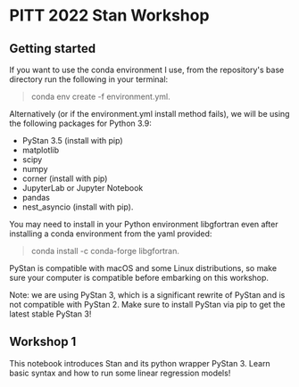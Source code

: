 # PITT 2022 Stan Workshop
## Getting started
If you want to use the conda environment I use, from the repository's base directory run the following in your terminal:
>conda env create -f environment.yml.

Alternatively (or if the environment.yml install method fails), we will be using the following packages for Python 3.9:
- PyStan 3.5 (install with pip)
- matplotlib
- scipy
- numpy
- corner (install with pip)
- JupyterLab or Jupyter Notebook 
- pandas
- nest_asyncio (install with pip).

You may need to install in your Python environment libgfortran even after installing a conda environment from the yaml provided:
>conda install -c conda-forge libgfortran.

PyStan is compatible with macOS and some Linux distributions, so make sure your computer is compatible before embarking on this workshop.

Note: we are using PyStan 3, which is a significant rewrite of PyStan and is not compatible with PyStan 2.  Make sure to install PyStan via pip to get the latest stable PyStan 3!

## Workshop 1
This notebook introduces Stan and its python wrapper PyStan 3.  Learn basic syntax and how to run some linear regression models!
